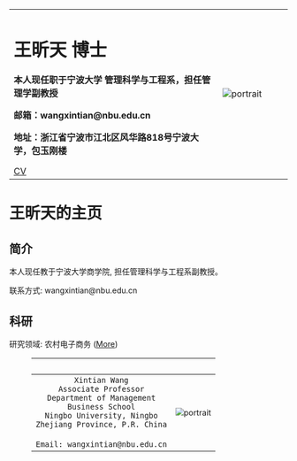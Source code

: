 <table>
  <tr>
    <td width="75%">
      <h1>王昕天 博士</h1>
      <p><b>本人现任职于宁波大学 管理科学与工程系，担任管理学副教授</b></p>
      <p><b>邮箱：wangxintian@nbu.edu.cn</b></p>
      <p><b>地址：浙江省宁波市江北区风华路818号宁波大学，包玉刚楼</b></p>
      <div class="s-component-content"><a class="s-common-button  s-font-body s-action-button" href="https://wangxt120.github.io/wangxt120/cvuoload.pdf" data-component="button" target="_blank">CV</a></div>
    </td>
    <td width="25%">
      <img src="https://wangxt120.github.io/wangxt120/IMG_5284.jpg" alt="portrait" style="zoom:100%"> 
    </td>
  </tr>
</table>



<div id='write'  class=''><h1><a name="王昕天的主页" class="md-header-anchor"></a><span>王昕天的主页 </span></h1><h2><a name="简介" class="md-header-anchor"></a><span>简介</span></h2><p><span>本人现任教于宁波大学商学院, 担任管理科学与工程系副教授。</span></p><p><span>联系方式: </span><a>wangxintian@nbu.edu.cn</p><h2><a name="科研" class="md-header-anchor"></a><span>科研</span></h2><p><span>研究领域: 农村电子商务 (</span><a href='https://github.com/wangxt120'><span>More</span></a><span>)</span></p><figure><table><thead><tr><th style='text-align:center;' >&nbsp;</th><th>&nbsp;</th></tr></thead><tbody><tr><td style='text-align:center;' ><code>Xintian Wang</code><br><span> </span><code>Associate Professor</code><span> </span><br><span> </span><code>Department of Management</code><span> </span><br><span> </span><code>Business School</code><span> </span><br><span> </span><code>Ningbo University, Ningbo</code><span> </span><br><span> </span><code>Zhejiang Province, P.R. China</code><span> </span><br><span> </span><br><span> </span><code>Email: wangxintian@nbu.edu.cn</code></td><td><img src="https://wangxt120.github.io/wangxt120/IMG_5284.jpg" alt="portrait" style="zoom:90%;" /></td></tr></tbody></table></figure><p>&nbsp;</p></div>
